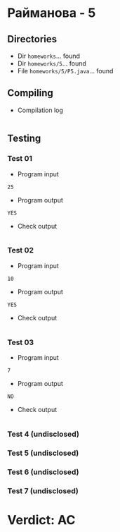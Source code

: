 # Райманова - 5
## Directories
- Dir `homeworks`... found
- Dir `homeworks/5`... found
- File `homeworks/5/P5.java`... found
## Compiling
- Compilation log
```
```
## Testing
### Test 01
- Program input
```
25
```
- Program output
```
YES
```
- Check output
```
```
### Test 02
- Program input
```
10
```
- Program output
```
YES
```
- Check output
```
```
### Test 03
- Program input
```
7
```
- Program output
```
NO
```
- Check output
```
```
### Test 4 (undisclosed)
### Test 5 (undisclosed)
### Test 6 (undisclosed)
### Test 7 (undisclosed)
# Verdict: AC
